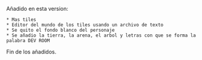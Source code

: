 Añadido en esta version:

    * Mas tiles
    * Editor del mundo de los tiles usando un archivo de texto
    * Se quito el fondo blanco del personaje
    * Se añadio la tierra, la arena, el arbol y letras con que se forma la palabra DEV ROOM

Fin de los añadidos.